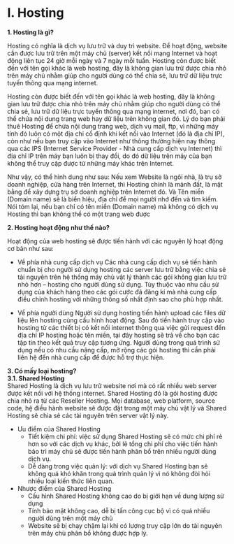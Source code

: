# I. Hosting

**1. Hosting là gì?**

Hosting có nghĩa là dịch vụ lưu trữ và duy trì website. Để hoạt động, website cần được lưu trữ trên một máy chủ (server) kết nối mạng Internet và hoạt động liên tục 24 giờ mỗi ngày và 7 ngày mỗi tuần. Hosting còn được biết đến với tên gọi khác là web hosting, đây là không gian lưu trữ được chia nhỏ trên máy chủ nhằm giúp cho người dùng có thể chia sẻ, lưu trữ dữ liệu trực tuyến thông qua mạng internet.

Hosting còn được biết đến với tên gọi khác là web hosting, đây là không gian lưu trữ được chia nhỏ trên máy chủ nhằm giúp cho người dùng có thể chia sẻ, lưu trữ dữ liệu trực tuyến thông qua mạng internet, nơi đó, bạn có thể chứa nội dung trang web hay dữ liệu trên không gian đó. Lý do bạn phải thuê Hosting để chứa nội dung trang web, dịch vụ mail, ftp, vì những máy tính đó luôn có một địa chỉ cố định khi kết nối vào Internet (đó là địa chỉ IP), còn như nếu bạn truy cập vào Internet như thông thường hiện nay thông qua các IPS (Internet Service Provider - Nhà cung cấp dịch vụ Internet) thì địa chỉ IP trên máy bạn luôn bị thay đổi, do đó dữ liệu trên máy của bạn không thể truy cập được từ những máy khác trên Internet.
 
Như vậy, có thể hình dung như sau: Nếu xem Website là ngôi nhà, là trụ sở doanh nghiệp, cửa hàng trên Internet, thì Hosting chính là mảnh đất, là mặt bằng để xây dựng trụ sở doanh nghiệp trên Internet đó. Và Tên miền (Domain name) sẽ là biển hiệu, địa chỉ để mọi người nhớ đến và tìm kiếm. Nói tóm lại, nếu bạn chỉ có tên miền (Domain name) mà không có dịch vụ Hosting thì bạn không thể có một trang web được

**2. Hosting hoạt động như thế nào?**

Hoạt động của web hosting sẽ được tiến hành với các nguyên lý hoạt động cơ bản như sau:

* Về phía nhà cung cấp dịch vụ
Các nhà cung cấp dịch vụ sẽ tiến hành chuẩn bị cho người sử dụng hosting các server lưu trữ bằng việc chia sẻ tài nguyên trên hệ thống máy chủ vật lý thành các gói không gian lưu trữ nhỏ hơn  – hosting cho người dùng sử dụng. Tùy thuộc vào nhu cầu sử dụng của khách hàng theo các gói cước đã đăng kí mà nhà cung cấp điều chỉnh hosting với những thông số nhất định sao cho phù hợp nhất.

* Về phía người dùng
Người sử dụng hosting tiến hành upload các files dữ liệu lên hosting cùng cấu hình hoạt động. Sau đó tiến hành truy cập vào hosting từ các thiết bị có kết nối internet thông qua việc gửi request đến địa chỉ IP hosting hoặc tên miền, tại đây hosting sẽ trả về cho bạn các tập tin theo kết quả truy cập tương ứng. Người dùng trong quá trình sử dụng nếu có nhu cầu nâng cấp, mở rộng các gói hosting thì cần phải liên hệ đến nhà cung cấp để được hỗ trợ thực hiện.

**3. Có mấy loại hosting?**\
**3.1. Shared Hosting**\
Shared Hosting là dịch vụ lưu trữ website nơi mà có rất nhiều web server được kết nối với hệ thống internet. Shared Hosting đó là gói hosting được chia nhỏ ra từ các Reseller Hosting. Mọi database, web platform, source code, hệ điều hành website sẽ được đặt trong một máy chủ vật lý và Shared Hosting sẽ chia sẻ các tài nguyên trên server vật lý này.
* Ưu điểm của Shared Hosting
  *  Tiết kiệm chi phí: việc sử dụng Shared Hosting sẽ có mức chi phí rẻ hơn so với các dịch vụ khác, bởi lẽ tổng chi phí cho việc tiến hành bảo trì máy chủ sẽ được tiến hành phân bổ trên nhiều người dùng dịch vụ.
  * Dễ dàng trong việc quản lý: với dịch vụ Shared Hosting bạn sẽ không quá khó khăn trong quá trình quản lý vì nó không đòi hỏi nhiều loại kiến thức liên quan.
* Nhược điểm của Shared Hosting 
  * Cấu hình Shared Hosting không cao do bị giới hạn về dung lượng sử dụng
  * Tính bảo mật không cao, dễ bị tấn công cục bộ vì có quá nhiều người dùng trên một máy chủ
  * Website sẽ bị chạy chậm lại khi có lượng truy cập lớn do tài nguyên trên máy chủ phân bổ không được hợp lý.

